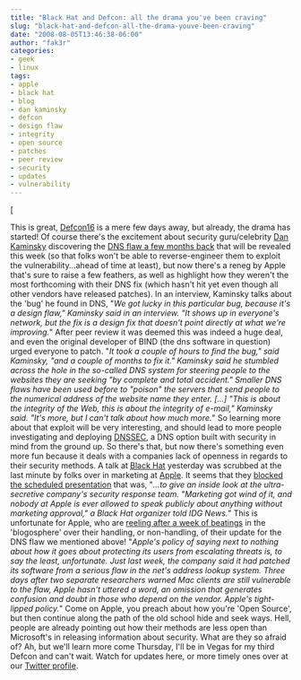 ```yaml
---
title: "Black Hat and Defcon: all the drama you've been craving"
slug: "black-hat-and-defcon-all-the-drama-youve-been-craving"
date: "2008-08-05T13:46:38-06:00"
author: "fak3r"
categories:
- geek
- linux
tags:
- apple
- black hat
- blog
- dan kaminsky
- defcon
- design flaw
- integrity
- open source
- patches
- peer review
- security
- updates
- vulnerability
---
```


[


This is great, [Defcon16](http://defcon.org) is a mere few days away, but already, the drama has started!  Of course there's the excitement about security guru/celebrity [Dan Kaminsky](http://fak3r.com/2007/08/02/security-researcher-dan-kaminsky/) discovering the [DNS flaw a few months back](http://latimesblogs.latimes.com/technology/2008/07/major-computer.html) that will be revealed this week (so that folks won't be able to reverse-engineer them to exploit the vulnerability...ahead of time at least), but now there's a reneg by Apple that's sure to raise a few feathers, as well as highlight how they weren't the most forthcoming with their DNS fix (which hasn't hit yet even though all other vendors have released patches).  In an interview, Kaminsky talks about the 'bug' he found in DNS, "_We got lucky in this particular bug, because it's a design flaw," Kaminsky said in an interview. "It shows up in everyone's network, but the fix is a design fix that doesn't point directly at what we're improving._"  After peer review it was deemed this was indeed a huge deal, and even the original developer of BIND (the dns software in question) urged everyone to patch.  "_It took a couple of hours to find the bug," said Kaminsky, "and a couple of months to fix it." Kaminsky said he stumbled across the hole in the so-called DNS system for steering people to the websites they are seeking "by complete and total accident." Smaller DNS flaws have been used before to "poison" the servers that send people to the numerical address of the website name they enter. [...] "This is about the integrity of the Web, this is about the integrity of e-mail," Kaminsky said. "It's more, but I can't talk about how much more._"  So learning more about that exploit will be very interesting, and should lead to more people investigating and deploying [DNSSEC](http://www.dnssec.net/), a DNS option built with security in mind from the ground up.  So there's that, but now there's something even more fun because it deals with a companies lack of openness in regards to their security methods.  A talk at [Black Hat](http://www.blackhat.com) yesterday was scrubbed at the last minute by folks over in marketing at [Apple](http://apple.com).  It seems that they [blocked the scheduled presentation](http://www.theregister.co.uk/2008/08/05/apple_nixes_black_hat_talk/) that was, "_...to give an inside look at the ultra-secretive company's security response team.  "Marketing got wind of it, and nobody at Apple is ever allowed to speak publicly about anything without marketing approval," a Black Hat organizer told IDG News._"  This is unfortunate for Apple, who are [reeling after a week of beatings](http://www.macworld.com/article/134793/2008/08/apple_dns.html?t=232) in the 'blogosphere' over their handling, or non-handling, of their update for the DNS flaw we mentioned above!  "_Apple's policy of saying next to nothing about how it goes about protecting its users from escalating threats is, to say the least, unfortunate. Just last week, the company said it had patched its software from a serious flaw in the net's address lookup system. Three days after two separate researchers warned Mac clients are still vulnerable to the flaw, Apple hasn't uttered a word, an omission that generates confusion and doubt in those who depend on the vendor. Apple's tight-lipped policy._"  Come on Apple, you preach about how you're 'Open Source', but then continue along the path of the old school hide and seek ways.  Hell, people are already pointing out how their methods are less open than Microsoft's in releasing information about security.  What are they so afraid of?  Ah, but we'll learn more come Thursday, I'll be in Vegas for my third Defcon and can't wait.  Watch for updates here, or more timely ones over at our [Twitter profile](http://twitter.com/fak3r).
